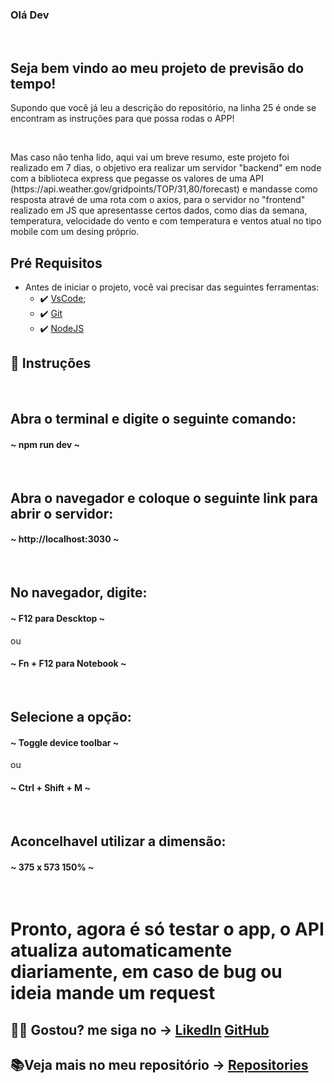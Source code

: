 ### Olá Dev

<br>

## Seja bem vindo ao meu projeto de previsão do tempo!


<p>Supondo que você já leu a descrição do repositório, na linha 25 é onde se encontram as instruções para que possa rodas o APP!</p>
<br>
<p>Mas caso não tenha lido, aqui vai um breve resumo, este projeto foi realizado em 7 dias, o objetivo era realizar um servidor "backend" em node com a biblioteca express que pegasse os valores de uma API (https://api.weather.gov/gridpoints/TOP/31,80/forecast) e mandasse como resposta atravé de uma rota com o axios, para o servidor no "frontend" realizado em JS que apresentasse certos dados, como dias da semana, temperatura, velocidade do vento e com temperatura e ventos atual no tipo mobile com um desing próprio.
<br>

##  Pré Requisitos
 - Antes de iniciar o projeto, você vai precisar das seguintes ferramentas: 
    - ✔️ [VsCode](https://code.visualstudio.com/download);
    - ✔️ [Git](https://git-scm.com/)
    - ✔️ [NodeJS](https://nodejs.org/en/download/)
 
## 📄 Instruções
 <br>
 <h2> Abra o terminal e digite o seguinte comando: </h2> 

 <h4>~ npm run dev ~</h4>
 <br>
 
 
 <h2> Abra o navegador e coloque o seguinte link para abrir o servidor: </h2> 
 
 <h4>~ http://localhost:3030 ~</h4>
 <br> 
 
 <h2> No navegador, digite: </h2> 
 
 <h4>~ F12 para Descktop ~</h4>
            <p>ou</p>
 <h4>~ Fn + F12 para Notebook ~</h4>
 <br>
 
 <h2> Selecione a opção: </h2> 
 
 <h4>~ Toggle device toolbar ~</h4>
             <p>ou</p>
 <h4>~ Ctrl + Shift + M ~</h4>
 <br>
 
 <h2> Aconcelhavel utilizar a dimensão: </h2> 
 
 <h4>~ 375 x 573 150% ~</h4>
 <br>
 
 <h1> Pronto, agora é só testar o app, o API atualiza automaticamente diariamente, em caso de bug ou ideia mande um request </h1>
 
 ## 🐱‍👤 Gostou? me siga no -> [Likedln](https://www.linkedin.com/in/victorgnascimento/) [GitHub](https://github.com/victorgabrielnascimento)
 ## 📚Veja mais no meu repositório -> [Repositories](https://github.com/victorgabrielnascimento?tab=repositories)
